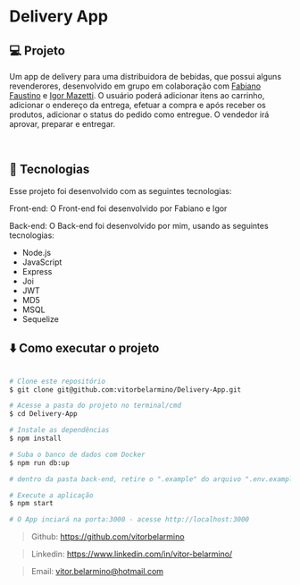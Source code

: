 # Delivery App


## 💻 Projeto

  Um app de delivery para uma distribuidora de bebidas, que possui alguns revenderores, desenvolvido em grupo em colaboração com [Fabiano Faustino](https://github.com/fabianojustino) e [Igor Mazetti](https://github.com/Igormazetti). O usuário poderá adicionar itens ao carrinho, adicionar o endereço da entrega, efetuar a compra e após receber os produtos, adicionar o status do pedido como entregue. O vendedor irá aprovar, preparar e entregar.

</br>

## 🚀 Tecnologias

Esse projeto foi desenvolvido com as seguintes tecnologias:

Front-end:
O Front-end foi desenvolvido por Fabiano e Igor
</br>

Back-end:
O Back-end foi desenvolvido por mim, usando as seguintes tecnologias:
- Node.js
- JavaScript
- Express
- Joi
- JWT
- MD5
- MSQL
- Sequelize


## ⬇️ Como executar o projeto

```bash

# Clone este repositório
$ git clone git@github.com:vitorbelarmino/Delivery-App.git

# Acesse a pasta do projeto no terminal/cmd
$ cd Delivery-App

# Instale as dependências
$ npm install

# Suba o banco de dados com Docker
$ npm run db:up

# dentro da pasta back-end, retire o ".example" do arquivo ".env.example", para ter as variáveis de ambientes necessárias para o funcinamento do App.

# Execute a aplicação
$ npm start

# O App inciará na porta:3000 - acesse http://localhost:3000
```

> Github: https://github.com/vitorbelarmino

> Linkedin: https://www.linkedin.com/in/vitor-belarmino/

> Email: vitor.belarmino@hotmail.com
